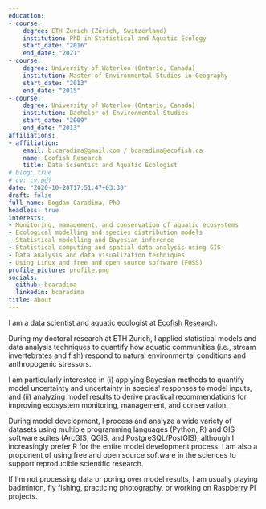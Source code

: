 ```yaml
---
education:
- course:
    degree: ETH Zurich (Zürich, Switzerland)
    institution: PhD in Statistical and Aquatic Ecology
    start_date: "2016"
    end_date: "2021"
- course:
    degree: University of Waterloo (Ontario, Canada)
    institution: Master of Environmental Studies in Geography
    start_date: "2013"
    end_date: "2015"
- course:
    degree: University of Waterloo (Ontario, Canada)
    institution: Bachelor of Environmental Studies
    start_date: "2009"
    end_date: "2013"
affiliations:
- affiliation:
    email: b.caradima@gmail.com / bcaradima@ecofish.ca
    name: Ecofish Research
    title: Data Scientist and Aquatic Ecologist
# blog: true
# cv: cv.pdf
date: "2020-10-20T17:51:47+03:30"
draft: false
full_name: Bogdan Caradima, PhD
headless: true
interests:
- Monitoring, management, and conservation of aquatic ecosystems
- Ecological modelling and species distribution models
- Statistical modelling and Bayesian inference
- Statistical computing and spatial data analysis using GIS
- Data analysis and data visualization techniques
- Using Linux and free and open source software (FOSS)
profile_picture: profile.png
socials:
  github: bcaradima
  linkedin: bcaradima
title: about
---
```


I am a data scientist and aquatic ecologist at [Ecofish Research](https://www.ecofishresearch.com/).

During my doctoral research at ETH Zurich, I applied statistical models and data analysis techniques to quantify how aquatic communities (i.e., stream invertebrates and fish) respond to natural environmental conditions and anthropogenic stressors.

I am particularly interested in (i) applying Bayesian methods to quantify model uncertainty and uncertainty in species' responses to model inputs, and (ii) analyzing model results to derive practical recommendations for improving ecosystem monitoring, management, and conservation.

During model development, I process and analyze a wide variety of datasets using multiple programming languages (Python, R) and GIS software suites (ArcGIS, QGIS, and PostgreSQL/PostGIS), although I increasingly prefer R for the entire model development process. I am also a proponent of using free and open source software in the sciences to support reproducible scientific research.

If I'm not processing data or poring over model results, I am usually playing badminton, fly fishing, practicing photography, or working on Raspberry Pi projects.
